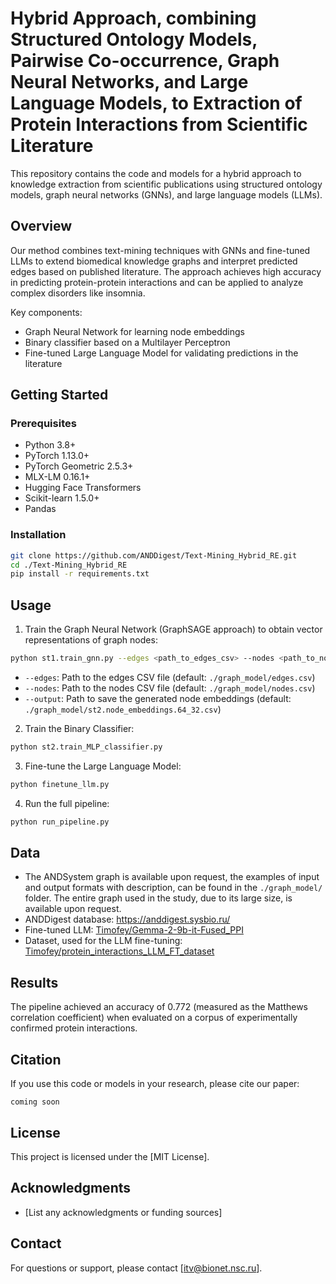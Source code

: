 # Hybrid Approach, combining Structured Ontology Models, Pairwise Co-occurrence, Graph Neural Networks, and Large Language Models, to Extraction of Protein Interactions from Scientific Literature

This repository contains the code and models for a hybrid approach to knowledge extraction from scientific publications using structured ontology models, graph neural networks (GNNs), and large language models (LLMs).

## Overview

Our method combines text-mining techniques with GNNs and fine-tuned LLMs to extend biomedical knowledge graphs and interpret predicted edges based on published literature. The approach achieves high accuracy in predicting protein-protein interactions and can be applied to analyze complex disorders like insomnia.

Key components:
- Graph Neural Network for learning node embeddings
- Binary classifier based on a Multilayer Perceptron 
- Fine-tuned Large Language Model for validating predictions in the literature

## Getting Started

### Prerequisites

- Python 3.8+
- PyTorch 1.13.0+
- PyTorch Geometric 2.5.3+
- MLX-LM 0.16.1+
- Hugging Face Transformers
- Scikit-learn 1.5.0+
- Pandas

### Installation

```bash
git clone https://github.com/ANDDigest/Text-Mining_Hybrid_RE.git
cd ./Text-Mining_Hybrid_RE
pip install -r requirements.txt
```

## Usage

1. Train the Graph Neural Network (GraphSAGE approach) to obtain vector representations of graph nodes:

```bash
python st1.train_gnn.py --edges <path_to_edges_csv> --nodes <path_to_nodes_csv> --output <path_to_output_embeddings_csv>
```

- `--edges`: Path to the edges CSV file (default: `./graph_model/edges.csv`)
- `--nodes`: Path to the nodes CSV file (default: `./graph_model/nodes.csv`)
- `--output`: Path to save the generated node embeddings (default: `./graph_model/st2.node_embeddings.64_32.csv`)

2. Train the Binary Classifier:
```python
python st2.train_MLP_classifier.py
```

3. Fine-tune the Large Language Model:
```python
python finetune_llm.py
```

4. Run the full pipeline:
```python
python run_pipeline.py
```

## Data

- The ANDSystem graph is available upon request, the examples of input and output formats with description, can be found in the `./graph_model/` folder. The entire graph used in the study, due to its large size, is available upon request.
- ANDDigest database: https://anddigest.sysbio.ru/
- Fine-tuned LLM: [Timofey/Gemma-2-9b-it-Fused_PPI](https://huggingface.co/Timofey/Gemma-2-9b-it-Fused_PPI)
- Dataset, used for the LLM fine-tuning: [Timofey/protein_interactions_LLM_FT_dataset](https://huggingface.co/datasets/Timofey/protein_interactions_LLM_FT_dataset)

## Results

The pipeline achieved an accuracy of 0.772 (measured as the Matthews correlation coefficient) when evaluated on a corpus of experimentally confirmed protein interactions.

## Citation

If you use this code or models in your research, please cite our paper:

```
coming soon
```

## License

This project is licensed under the [MIT License].

## Acknowledgments

- [List any acknowledgments or funding sources]

## Contact

For questions or support, please contact [itv@bionet.nsc.ru].
